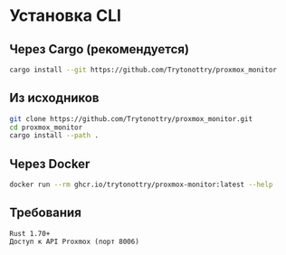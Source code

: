 # Установка CLI

## Через Cargo (рекомендуется)

```bash
cargo install --git https://github.com/Trytonottry/proxmox_monitor
```

## Из исходников
```bash
git clone https://github.com/Trytonottry/proxmox_monitor.git
cd proxmox_monitor
cargo install --path .
```

## Через Docker
```bash
docker run --rm ghcr.io/trytonottry/proxmox-monitor:latest --help
```

## Требования 

    Rust 1.70+
    Доступ к API Proxmox (порт 8006)
     